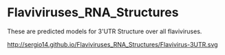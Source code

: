 # Flaviviruses_RNA_Structures
These are predicted models for 3'UTR Structure over all flaviviruses.

http://sergio14.github.io/Flaviviruses_RNA_Structures/Flavivirus-3UTR.svg
